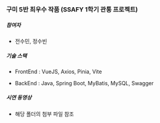 ### 구미 5반 최우수 작품 (SSAFY 1학기 관통 프로젝트)

##### 참여자

- 전수민, 정수빈

##### 기술 스택

- FrontEnd : VueJS, Axios, Pinia, Vite

- BackEnd : Java, Spring Boot, MyBatis, MySQL, Swagger

##### 시연 동영상

- 해당 폴더의 첨부 파일 참조
